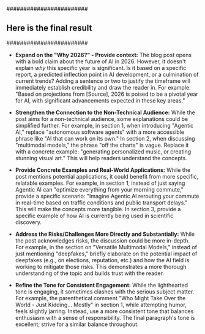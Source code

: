########################
## Here is the final result
########################

*   **Expand on the "Why 2026?" - Provide context:** The blog post opens with a bold claim about the future of AI in 2026. However, it doesn't explain *why* this specific year is significant. Is it based on a specific report, a predicted inflection point in AI development, or a culmination of current trends? Adding a sentence or two to justify the timeframe will immediately establish credibility and draw the reader in. For example: "Based on projections from \[Source], 2026 is poised to be a pivotal year for AI, with significant advancements expected in these key areas."

*   **Strengthen the Connection to the Non-Technical Audience:** While the post aims for a non-technical audience, some explanations could be simplified further. For example, in section 1, when introducing "Agentic AI," replace "autonomous software agents" with a more accessible phrase like "AI that can work on its own." In section 2, when discussing "multimodal models," the phrase "off the charts" is vague. Replace it with a concrete example: "generating personalized music, or creating stunning visual art." This will help readers understand the concepts.

*   **Provide Concrete Examples and Real-World Applications:** While the post mentions potential applications, it could benefit from more specific, relatable examples. For example, in section 1, instead of just saying Agentic AI can "optimize everything from your morning commute," provide a specific scenario: "Imagine Agentic AI rerouting your commute in real-time based on traffic conditions and public transport delays." This will make the concepts more tangible. In section 3, provide a specific example of how AI is currently being used in scientific discovery.

*   **Address the Risks/Challenges More Directly and Substantially:** While the post acknowledges risks, the discussion could be more in-depth. For example, in the section on "Versatile Multimodal Models," instead of just mentioning "deepfakes," briefly elaborate on the potential impact of deepfakes (e.g., on elections, reputation, etc.) and how the AI field is working to mitigate those risks. This demonstrates a more thorough understanding of the topic and builds trust with the reader.

*   **Refine the Tone for Consistent Engagement:** While the lighthearted tone is engaging, it sometimes clashes with the serious subject matter. For example, the parenthetical comment "Who Might Take Over the World - Just Kidding... Mostly" in section 1, while attempting humor, feels slightly jarring. Instead, use a more consistent tone that balances enthusiasm with a sense of responsibility. The final paragraph's tone is excellent; strive for a similar balance throughout.